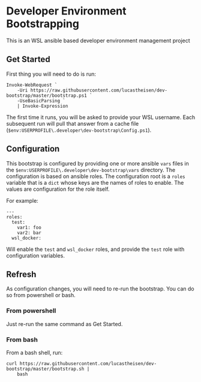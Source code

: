 # Developer Environment Bootstrapping
This is an WSL ansible based developer environment management project

## Get Started
First thing you will need to do is run:
```
Invoke-WebRequest `
    -Uri https://raw.githubusercontent.com/lucastheisen/dev-bootstrap/master/bootstrap.ps1 `
    -UseBasicParsing `
    | Invoke-Expression
```
The first time it runs, you will be asked to provide your WSL username.  Each subsequent run will pull that answer from a cache file (`$env:USERPROFILE\.developer\dev-bootstrap\Config.ps1`).

## Configuration
This bootstrap is configured by providing one or more ansible `vars` files in the `$env:USERPROFILE\.developer\dev-bootstrap\vars` directory.  The configuration is based on ansible roles.  The configuration root is a `roles` variable that is a `dict` whose keys are the names of roles to enable.  The values are configuration for the role itself.

For example:
```
---
roles:
  test:
    var1: foo
    var2: bar
  wsl_docker:
```
Will enable the `test` and `wsl_docker` roles, and provide the `test` role with configuration variables.

## Refresh
As configuration changes, you will need to re-run the bootstrap.  You can do so from powershell or bash.

### From powershell
Just re-run the same command as Get Started.

### From bash
From a bash shell, run:
```
curl https://raw.githubusercontent.com/lucastheisen/dev-bootstrap/master/bootstrap.sh |
    bash
```
